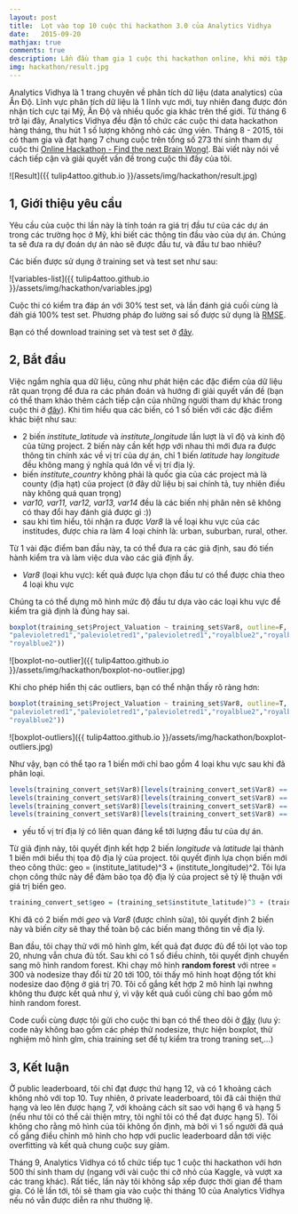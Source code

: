 ```yaml
---
layout: post
title:  Lọt vào top 10 cuộc thi hackathon 3.0 của Analytics Vidhya
date:   2015-09-20
mathjax: true
comments: true
description: Lần đầu tham gia 1 cuộc thi hackathon online, khi mới tập code được tầm 2 tháng. Thành tích 7 / 273 thí sinh tham dự là 1 kết quả quan trọng với tôi.
img: hackathon/result.jpg
---
```


Analytics Vidhya là 1 trang chuyên về phân tích dữ liệu (data analytics) của Ấn Độ. Lĩnh vực phân tích dữ liệu là 1 lĩnh vực mới, tuy nhiên đang được đón nhận tích cực tại Mỹ, Ấn Độ và nhiều quốc gia khác trên thế giới. Từ tháng 6 trở lại đây, Analytics Vidhya đều đặn tổ chức các cuộc thi data hackathon hàng tháng, thu hút 1 số lượng không nhỏ các ứng viên. Tháng 8 - 2015, tôi có tham gia và đạt hạng 7 chung cuộc trên tổng số 273 thí sinh tham dự cuộc thi [Online Hackathon - Find the next Brain Wong!](http://discuss.analyticsvidhya.com/t/online-hackathon-3-0-find-the-next-brain-wong/2838). Bài viết này nói về cách tiếp cận và giải quyết vấn đề trong cuộc thi đấy của tôi.

![Result]({{ tulip4attoo.github.io }}/assets/img/hackathon/result.jpg)


## 1, Giới thiệu yêu cầu

Yêu cầu của cuộc thi lần này là tính toán ra giá trị đầu tư của các dự án trong các trường học ở Mỹ, khi biết các thông tin đầu vào của dự án. Chúng ta sẽ đưa ra dự đoán dự án nào sẽ được đầu tư, và đầu tư bao nhiêu?

Các biến được sử dụng ở training set và test set như sau:

![variables-list]({{ tulip4attoo.github.io }}/assets/img/hackathon/variables.jpg)

Cuộc thi có kiểm tra đáp án với 30% test set, và lần đánh giá cuối cùng là đáh giá 100% test set. Phương pháp đo lường sai số được sử dụng là [RMSE](https://en.wikipedia.org/wiki/Root-mean-square_deviation).

Bạn có thể download training set và test set ở [đây]().

## 2, Bắt đầu

Việc ngắm nghía qua dữ liệu, cũng như phát hiện các đặc điểm của dữ liệu rât quan trọng để đưa ra các phán đoán và hướng đi giải quyết vấn đề (bạn có thể tham khảo thêm cách tiếp cận của những người tham dự khác trong cuộc thi ở [đây](http://discuss.analyticsvidhya.com/t/hackathon-3-0-share-your-approach-learning/2901)). Khi tìm hiểu qua các biến, có 1 số biến với các đặc điểm khác biệt như sau:

+ 2 biến *institute_latitude* và *institute_longitude* lần lượt là vĩ độ và kinh độ của từng project. 2 biến này cần kết hợp với nhau thì mới đưa ra được thông tin chính xác về vị trí của dự án, chỉ 1 biến *latitude* hay *longitude* đều không mang ý nghĩa quá lớn về vị trí địa lý.
+ biến *institute_country* không phải là quốc gia của các project mà là county (địa hạt) của project (ở đây dữ liệu bị sai chính tả, tuy nhiên điều này không quá quan trọng)
+ *var10, var11, var12, var13, var14* đều là các biến nhị phân nên sẽ không có thay đổi hay đánh giá được gì :))
+ sau khi tìm hiểu, tôi nhận ra được *Var8* là về loại khu vực của các institudes, được chia ra làm 4 loại chính là: urban, suburban, rural, other.

Từ 1 vài đặc điểm ban đầu này, ta có thể đưa ra các giả định, sau đó tiến hành kiểm tra và làm việc dưa vào các giả định ấy.
+ *Var8* (loại khu vực): kết quả được lựa chọn đầu tư có thể được chia theo 4 loại khu vực

Chúng ta có thể dựng mô hình mức độ đầu tư dựa vào các loại khu vực để kiểm tra giả định là đúng hay sai.

```r
boxplot(training_set$Project_Valuation ~ training_set$Var8, outline=F, col = c("red","sienna","sienna","sienna","sienna","red","red","red",
"palevioletred1","palevioletred1","palevioletred1","royalblue2","royalblue2",
"royalblue2"))
```

![boxplot-no-outlier]({{ tulip4attoo.github.io }}/assets/img/hackathon/boxplot-no-outlier.jpg)

Khi cho phép hiển thị các outliers, bạn có thể nhận thấy rõ ràng hơn:

```r
boxplot(training_set$Project_Valuation ~ training_set$Var8, outline=T, col = c("red","sienna","sienna","sienna","sienna","red","red","red",
"palevioletred1","palevioletred1","palevioletred1","royalblue2","royalblue2",
"royalblue2"))
```

![boxplot-outliers]({{ tulip4attoo.github.io }}/assets/img/hackathon/boxplot-outliers.jpg)

Như vậy, bạn có thể tạo ra 1 biến mới chỉ bao gồm 4 loại khu vực sau khi đã phân loại.

```r
levels(training_convert_set$Var8)[levels(training_convert_set$Var8) == 1||6||7||8] = 2
levels(training_convert_set$Var8)[levels(training_convert_set$Var8) == 2||3||4||5] = 1
levels(training_convert_set$Var8)[levels(training_convert_set$Var8) == 9||10||11] = 3
levels(training_convert_set$Var8)[levels(training_convert_set$Var8) == 12||13||14] = 4
```

+ yếu tố vị trí địa lý có liên quan đáng kể tới lượng đầu tư của dự án.

Từ giả định này, tôi quyết định kết hợp 2 biến *longitude* và *latitude* lại thành 1 biến mới biểu thị tọa độ địa lý của project. tôi quyết định lựa chọn biến mới theo công thức:
geo = (institute_latitude)^3 + (institute_longitude)^2. Tôi lựa chọn công thức này để đảm bảo tọa độ địa lý của project sẽ tỷ lệ thuận với giá trị biến geo.

```r
training_convert_set$geo = (training_set$institute_latitude)^3 + (training_set$institute_longitude)^2
```

Khi đã có 2 biến mới *geo* và *Var8* (được chỉnh sửa), tôi quyết định 2 biến này và biến *city* sẽ thay thế toàn bộ các biến mang thông tin về địa lý.

Ban đầu, tôi chạy thử với mô hình glm, kết quả đạt được đủ để tôi lọt vào top 20, nhưng vẫn chưa đủ tốt. Sau khi có 1 số điều chỉnh, tôi quyết định chuyển sang mô hình random forest. Khi chạy mô hình **random forest** với ntree = 300 và nodesize thay đổi từ 20 tới 100, tôi thấy mô hình hoạt động tốt khi nodesize dao động ở giá trị 70. Tôi cố gắng kết hợp 2 mô hình lại nwhng không thu được kết quả như ý, vì vậy kết quả cuối cùng chỉ bao gồm mô hình random forest.

Code cuối cùng được tôi gửi cho cuộc thi bạn có thể theo dõi ở [đây]() (lưu ý: code này không bao gồm các phép thử nodesize, thực hiện boxplot, thử nghiệm mô hình glm, chia training set để tự kiểm tra trong traning set,...)

## 3, Kết luận

Ở public leaderboard, tôi chỉ đạt được thứ hạng 12, và có 1 khoảng cách không nhỏ với top 10. Tuy nhiên, ở private leaderboard, tôi đã cải thiện thứ hạng và leo lên được hạng 7, với khoảng cách sít sao với hạng 6 và hạng 5 (nếu như tôi có thể cải thiện mtry, tôi nghĩ tôi có thể đạt được hạng 5). Tôi không cho rằng mô hình của tôi không ổn định, mà bởi vì 1 số người đã quá cố gắng điều chỉnh mô hình cho hợp với puclic leaderboard dẫn tới việc overfitting và kết quả chung cuộc suy giảm.

Tháng 9, Analytics Vidhya có tổ chức tiếp tục 1 cuộc thi hackathon với hơn 500 thí sinh tham dự (ngang với vài cuộc thi cỡ nhỏ của Kaggle, và vượt xa các trang khác). Rất tiếc, lần này tôi không sắp xếp được thời gian để tham gia. Có lẽ lần tới, tôi sẽ tham gia vào cuộc thi tháng 10 của Analytics Vidhya nếu nó vẫn được diễn ra như thường lệ.